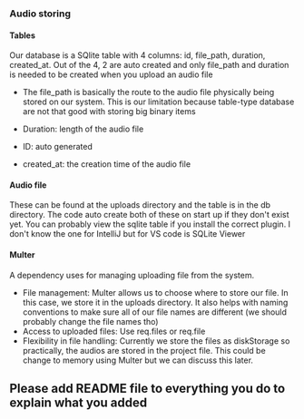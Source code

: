 ### Audio storing
#### Tables
Our database is a SQlite table with 4 columns: id, file_path, duration, created_at. Out of the 4,
2 are auto created and only file_path and duration is needed to be created when you upload an 
audio file

- The file_path is basically the route to the audio file physically being stored on our system. 
This is our limitation because table-type database are not that good with storing big binary items

- Duration: length of the audio file

- ID: auto generated

- created_at: the creation time of the audio file

#### Audio file
These can be found at the uploads directory and the table is in the db directory. The code auto 
create both of these on start up if they don't exist yet. 
You can probably view the sqlite table if you install the correct plugin. I don't know the one 
for IntelliJ but for VS code is SQLite Viewer

#### Multer 

A dependency uses for managing uploading file from the system.

- File management: Multer allows us to choose where to store our file. In this case, we store it 
  in the uploads directory. It also helps with naming conventions to make sure all of our file 
  names are different (we should probably change the file names tho)
- Access to uploaded files: Use req.files or req.file
- Flexibility in file handling: Currently we store the files as diskStorage so practically, the 
  audios are stored in the project file. This could be change to memory using Multer but we can 
  discuss this later.


## Please add README file to everything you do to explain what you added
